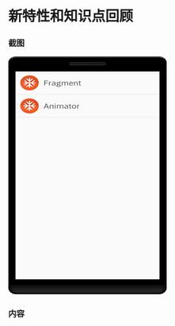 # 新特性和知识点回顾
### 截图
![截图](https://github.com/BruceAnda/Android52/blob/master/screenshot/day11/pic/pic.png)

### 内容
